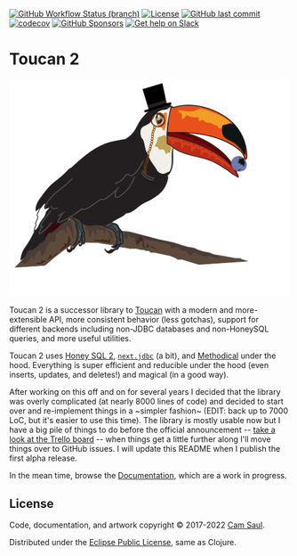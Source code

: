 [![GitHub Workflow Status (branch)](https://img.shields.io/github/workflow/status/camsaul/toucan2/Tests/master?style=for-the-badge)](https://github.com/camsaul/toucan2/actions/workflows/config.yml)
[![License](https://img.shields.io/badge/license-Eclipse%20Public%20License-blue.svg?style=for-the-badge)](https://raw.githubusercontent.com/camsaul/toucan2/master/LICENSE)
[![GitHub last commit](https://img.shields.io/github/last-commit/camsaul/toucan2?style=for-the-badge)](https://github.com/camsaul/toucan2/commits/)
[![codecov](https://codecov.io/gh/camsaul/toucan2/branch/master/graph/badge.svg?token=gpq2jMRVzI)](https://codecov.io/gh/camsaul/toucan2)
[![GitHub Sponsors](https://img.shields.io/github/sponsors/camsaul?style=for-the-badge)](https://github.com/sponsors/camsaul)
[![Get help on Slack](http://img.shields.io/badge/slack-clojurians%20%23toucan-4A154B?logo=slack&style=for-the-badge)](https://clojurians.slack.com/channels/toucan)
<!-- [![cljdoc badge](https://cljdoc.org/badge/com.camsaul/toucan2)](https://cljdoc.org/d/com.camsaul/toucan2/CURRENT) -->
<!-- [![Downloads](https://versions.deps.co/camsaul/toucan2/downloads.svg)](https://versions.deps.co/camsaul/toucan2) -->
<!-- [![Dependencies Status](https://versions.deps.co/camsaul/toucan2/status.svg)](https://versions.deps.co/camsaul/toucan2) -->
<!-- [![Clojars Project](https://clojars.org/com.camsaul/toucan2/latest-version.svg)](https://clojars.org/com.camsaul/toucan2) -->

# Toucan 2

![Toucan 2](https://github.com/camsaul/toucan2/blob/master/assets/toucan2.png)

Toucan 2 is a successor library to [Toucan](https://github.com/metabase/toucan) with a modern and more-extensible API,
more consistent behavior (less gotchas), support for different backends including non-JDBC databases and non-HoneySQL queries, and more useful utilities.

Toucan 2 uses [Honey SQL 2](https://github.com/seancorfield/honeysql), [`next.jdbc`](https://github.com/seancorfield/next-jdbc) (a bit), and [Methodical](https://github.com/camsaul/methodical) under the hood. Everything is super efficient and reducible under the hood (even inserts, updates, and deletes!) and magical (in a good way).

After working on this off and on for several years I decided that the library was overly complicated (at nearly 8000
lines of code) and decided to start over and re-implement things in a ~simpler fashion~ (EDIT: back up to 7000 LoC, but it's easier to use this time). The library is mostly usable now but I have a big pile of things to do before the official announcement -- [take a look at the Trello board](https://trello.com/b/DFx8rVa8/toucan-2-todo) -- when things get a little further along I'll move things over to GitHub issues. I will update this README when I publish the
first alpha release.

In the mean time, browse the [Documentation](docs/), which are a work in progress.

## License

Code, documentation, and artwork copyright © 2017-2022 [Cam Saul](https://camsaul.com).

Distributed under the [Eclipse Public License](https://raw.githubusercontent.com/camsaul/toucan2/master/LICENSE),
same as Clojure.
